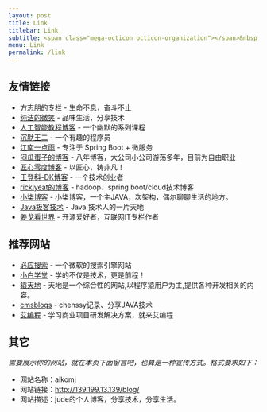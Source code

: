 ```yaml
---
layout: post
title: Link
titlebar: Link
subtitle: <span class="mega-octicon octicon-organization"></span>&nbsp;&nbsp; Resource link
menu: Link
permalink: /link
---
```


## 友情链接

- [方志朋的专栏](https://www.fangzhipeng.com) - 生命不息，奋斗不止
- [纯洁的微笑](http://www.ityouknow.com) - 品味生活，分享技术
- [人工智能教程博客](http://www.captainbed.net/blog-neo) - 一个幽默的系列课程
- [沉默王二](http://www.itwanger.com) - 一个有趣的程序员
- [江南一点雨](https://www.javaboy.org/) - 专注于 Spring Boot + 微服务
- [闷瓜蛋子的博客](https://fookwood.com) - 八年博客，大公司小公司游荡多年，目前为自由职业
- [匠心零度博客](http://www.jiangxinlingdu.com/) - 以匠心，铸非凡！ 
- [王登科-DK博客](http://www.wdk.pw) - 一个技术创业者  
- [rickiyeat的博客](http://blog.csdn.net/rickiyeat) - hadoop、spring boot/cloud技术博客   
- [小柒博客](https://blog.52itstyle.vip) - 小柒博客，一个主JAVA，次架构，偶尔聊聊生活的地方。
- [Java极客技术](http://www.justdojava.com) - Java 技术人的一片天地
- [姜戈看世界](https://www.jianshu.com/u/85c6c3dcbb4f) - 开源爱好者，互联网IT专栏作者

## 推荐网站
- [必应搜索](https://cn.bing.com/) - 一个微软的搜索引擎网站
- [小白学堂](http://www.itmind.net/) - 学的不仅是技术，更是前程！
- [猿天地](http://cxytiandi.com/) - 天地是一个综合性的网站,以程序猿用户为主,提供各种开发相关的内容。
- [cmsblogs](http://cmsblogs.com/) - chenssy记录、分享JAVA技术 
- [艾编程](https://www.icodingedu.com/) - 学习商业项目研发解决方案，就来艾编程

<!-- 
## 个人链接

- [aikomj](http://139.199.13.139/blog/) - 个人独立博客
- [github](https://github.com/aikomj) -  我分享代码的地方 -->


## 其它  

*需要展示你的网站，就在本页下面留言吧，也算是一种宣传方式。格式要求如下：*

- 网站名称：aikomj  
- 网站链接：http://139.199.13.139/blog/
- 网站描述：jude的个人博客，分享技术，分享生活。  

